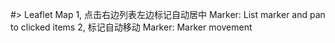 #> Leaflet Map
    1, 点击右边列表左边标记自动居中
        Marker: List marker and pan to clicked items
    2, 标记自动移动
        Marker: Marker movement
    